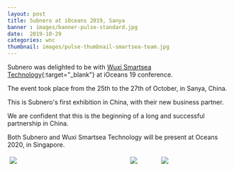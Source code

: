 ```yaml
---
layout: post
title: Subnero at iOceans 2019, Sanya
banner : images/banner-pulse-standard.jpg
date:  2019-10-29
categories: wnc
thumbnail: images/pulse-thumbnail-smartsea-team.jpg
---
```


Subnero was delighted to be with [Wuxi Smartsea Technology](http://www.smartseatech.com/en/index.aspx){:target="_blank"} at iOceans 19 conference.

The event took place from the 25th to the 27th of October, in Sanya, China.

This is Subnero's first exhibition in China, with their new business partner.

We are confident that this is the beginning of a long and successful partnership in China.

Both Subnero and Wuxi Smartsea Technology will be present at Oceans 2020, in Singapore.
<div style="display: flex;flex-wrap: wrap;">
    <div style="flex:50%;max-width: 50%">
    <img src="{{site.baseurl}}/images/pulse-ioceans19-2.jpg" style="margin:5px">
    </div>
    <div style="flex:50%;max-width: 50%">
    <img src="{{site.baseurl}}/images/pulse-ioceans19-1.jpg" style="margin:5px 25px 5px 25px">
    <img src="{{site.baseurl}}/images/pulse-ioceans19-3.jpg" style="margin:5px 25px 5px 25px">
    </div>
</div>
<div class="spacing"></div>
